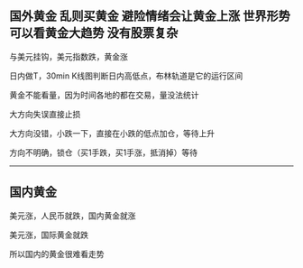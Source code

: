 ## 国外黄金 乱则买黄金 避险情绪会让黄金上涨 世界形势可以看黄金大趋势 没有股票复杂

与美元挂钩，美元指数跌，黄金涨



日内做T，30min K线图判断日内高低点，布林轨道是它的运行区间

黄金不能看量，因为时间各地的都在交易，量没法统计



大方向失误直接止损

大方向没错，小跌一下，直接在小跌的低点加仓，等待上升

方向不明确，锁仓（买1手跌，买1手涨，抵消掉）等待

---

## 国内黄金

美元涨，人民币就跌，国内黄金就涨

美元涨，国际黄金就跌

所以国内的黄金很难看走势

